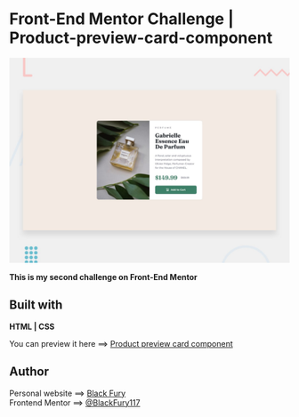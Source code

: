 # Front-End Mentor Challenge | Product-preview-card-component

![Product preview card component challenge on Frontend Mentor](https://github.com/BlackFury117/Product-preview-card-component/blob/main/design/desktop-preview.jpg?raw=true)

**This is my second challenge on Front-End Mentor**

## Built with

**HTML | CSS** <br>

You can preview it here ==> <a href="https://id-dev3.github.io/Product-preview-card-component/" target="_blank">Product preview card component</a>

## Author

Personal website ==> <a href="https://id-dev3.github.io/" target="_blank">Black Fury</a> <br>
Frontend Mentor ==> <a href="https://www.frontendmentor.io/profile/BlackFury117" target="_blank">@BlackFury117</a>
